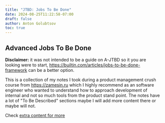 ```yaml
---
title: "JTBD: Jobs To Be Done"
date: 2024-08-25T11:22:58-07:00
draft: false
author: Anton Golubtsov
toc: true
---
```


## Advanced Jobs To Be Done

**Disclaimer:** it was not intended to be a guide on A-JTBD so it you are looking were to start, https://builtin.com/articles/jobs-to-be-done-framework can be a better option.

This is a collection of my notes I took during a product management crush course
from https://zamesin.ru which I highly recommend as an software engineer who
wanted to understand how to approach development of internal and not so much tools
from the product stand point. The notes have a lot of "To Be Described" sections maybe I will add more content there or maybe will not.

Check [extra content for more](./extra/)

<!-- ### Main topics

1. [Day 1: how to make a product](./day-1-how-to-make-a-product/)
1. [Day 2: Advanced Jobs To Be Done](./day-2-advanced-jobs-to-be-one/)
1. [Day 3: Solution value and how to create it](./day-3-solution-value-and-how-to-create-it/)
1. [Day 4: Segmentation](./day-4-segmentations/)
1. [Day 5: Conversion and sleeping jobs](./day-5-conversion-and-sleeping-jobs/)
1. [Day 6 and 7: day one - Product Strategy](./day-6-7-product-strategy/)

### Extra

1. [Reading list](./extra/reading-list/)
1. [Why people buy](./extra/why-people-buy/)
1. [B2B specifics](./extra/b2b-specific/)
1. [Customer interview](./extra/customer-interview/) -->

